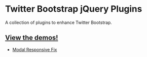 
# Twitter Bootstrap jQuery Plugins

A collection of plugins to enhance Twitter Bootstrap.

## [View the demos!][1]

* [Modal Responsive Fix](https://github.com/niftylettuce/twitter-bootstrap-jquery-plugins/tree/master/modal-responsive-fix)

[1]: http://niftylettuce.github.com/twitter-bootstrap-jquery-plugins
